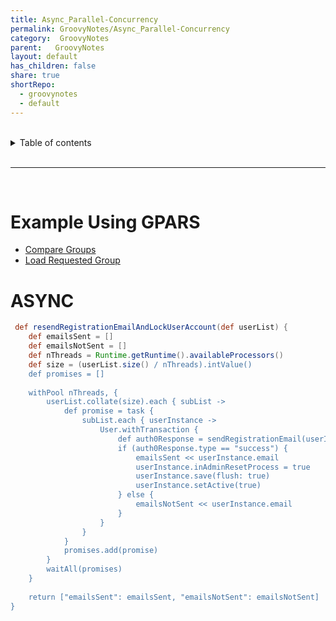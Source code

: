 ```yaml
---  
title: Async_Parallel-Concurrency    
permalink: GroovyNotes/Async_Parallel-Concurrency    
category:  GroovyNotes    
parent:   GroovyNotes    
layout: default    
has_children: false    
share: true    
shortRepo:    
  - groovynotes    
  - default    
---  
```

    
    
<br/>    
    
<details markdown="block">    
<summary>    
Table of contents    
</summary>    
{: .text-delta }    
1. TOC    
{:toc}    
</details>    
    
<br/>    
    
***    
    
<br/>    
    
# Example Using GPARS    
    
- [Compare Groups](https://gist.github.com/14paxton/b7ff93091f4db71beffb0a37140fa0f2)    
- [Load Requested Group](https://gist.github.com/14paxton/ef4f6e91fa7fa44015c41f26a1caf3ae)    
    
# ASYNC    
    
```groovy    
 def resendRegistrationEmailAndLockUserAccount(def userList) {    
    def emailsSent = []    
    def emailsNotSent = []    
    def nThreads = Runtime.getRuntime().availableProcessors()    
    def size = (userList.size() / nThreads).intValue()    
    def promises = []    
    
    withPool nThreads, {    
        userList.collate(size).each { subList ->    
            def promise = task {    
                subList.each { userInstance ->    
                    User.withTransaction {    
                        def auth0Response = sendRegistrationEmail(userInstance)    
                        if (auth0Response.type == "success") {    
                            emailsSent << userInstance.email    
                            userInstance.inAdminResetProcess = true    
                            userInstance.save(flush: true)    
                            userInstance.setActive(true)    
                        } else {    
                            emailsNotSent << userInstance.email    
                        }    
                    }    
                }    
            }    
            promises.add(promise)    
        }    
        waitAll(promises)    
    }    
    
    return ["emailsSent": emailsSent, "emailsNotSent": emailsNotSent]    
}    
``` 